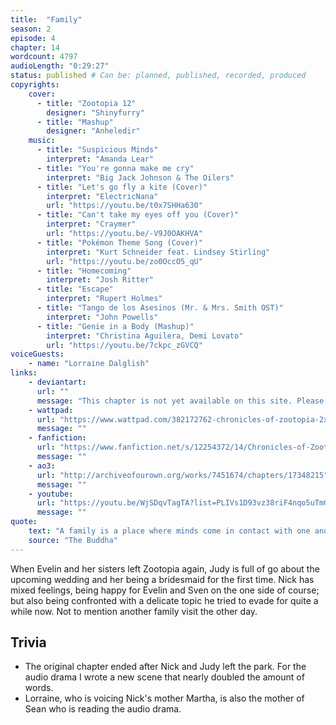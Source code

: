 ```yaml
---
title:  "Family"
season: 2
episode: 4
chapter: 14
wordcount: 4797
audioLength: "0:29:27"
status: published # Can be: planned, published, recorded, produced
copyrights:
    cover:
      - title: "Zootopia 12"
        designer: "Shinyfurry"
      - title: "Mashup"
        designer: "Anheledir"
    music:
      - title: "Suspicious Minds"
        interpret: "Amanda Lear"
      - title: "You're gonna make me cry"
        interpret: "Big Jack Johnson & The Oilers"
      - title: "Let's go fly a kite (Cover)"
        interpret: "ElectricNana"
        url: "https://youtu.be/t0x7SHHa630"
      - title: "Can't take my eyes off you (Cover)"
        interpret: "Craymer"
        url: "https://youtu.be/-V9J0OAKHVA"
      - title: "Pokémon Theme Song (Cover)"
        interpret: "Kurt Schneider feat. Lindsey Stirling"
        url: "https://youtu.be/zo0OccO5_qU"
      - title: "Homecoming"
        interpret: "Josh Ritter"
      - title: "Escape"
        interpret: "Rupert Holmes"
      - title: "Tango de los Asesinos (Mr. & Mrs. Smith OST)"
        interpret: "John Powells"
      - title: "Genie in a Body (Mashup)"
        interpret: "Christina Aguilera, Demi Lovato"
        url: "https://youtu.be/7ckpc_zGVCQ"
voiceGuests:
    - name: "Lorraine Dalglish"
links:
    - deviantart:
      url: ""
      message: "This chapter is not yet available on this site. Please choose another hoster!"
    - wattpad:
      url: "https://www.wattpad.com/382172762-chronicles-of-zootopia-2x04-family"
      message: ""
    - fanfiction:
      url: "https://www.fanfiction.net/s/12254372/14/Chronicles-of-Zootopia"
      message: ""
    - ao3:
      url: "http://archiveofourown.org/works/7451674/chapters/17348215"
      message: ""
    - youtube:
      url: "https://youtu.be/WjSDqvTagTA?list=PLIVs1D93vz38riF4nqo5uTmGpoU1yWeko"
      message: ""
quote:
    text: "A family is a place where minds come in contact with one another. If these minds love one another, the home will be as beautiful as a flower garden. But, if these minds get out of harmony with one another, it is like a storm that plays havoc with the garden."
    source: "The Buddha"
---
```

When Evelin and her sisters left Zootopia again, Judy is full of go about the upcoming wedding and her being a bridesmaid for the first time. Nick has mixed feelings, being happy for Evelin and Sven on the one side of course; but also being confronted with a delicate topic he tried to evade for quite a while now. Not to mention another family visit the other day.

## Trivia
 * The original chapter ended after Nick and Judy left the park. For the audio drama I wrote a new scene that nearly doubled the amount of words.
 * Lorraine, who is voicing Nick's mother Martha, is also the mother of Sean who is reading the audio drama.